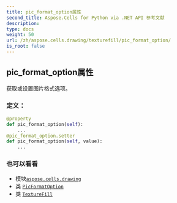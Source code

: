 ```yaml
---
title: pic_format_option属性
second_title: Aspose.Cells for Python via .NET API 参考文献
description:
type: docs
weight: 50
url: /zh/aspose.cells.drawing/texturefill/pic_format_option/
is_root: false
---
```

## pic_format_option属性

获取或设置图片格式选项。
### 定义：
```python
@property
def pic_format_option(self):
    ...
@pic_format_option.setter
def pic_format_option(self, value):
    ...
```

### 也可以看看
* 模块[`aspose.cells.drawing`](../../)
* 类 [`PicFormatOption`](/cells/python-net/zh/aspose.cells.drawing/picformatoption)
* 类 [`TextureFill`](/cells/python-net/zh/aspose.cells.drawing/texturefill)
